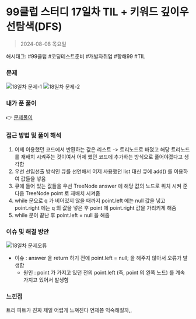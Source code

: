 # 99클럽 스터디 17일차 TIL + 키워드 깊이우선탐색(DFS)
> 2024-08-08 목요일

해시태그: #99클럽 #코딩테스트준비 #개발자취업 #항해99 #TIL

### 문제
![18일차 문제-1](https://github.com/user-attachments/assets/5a4e7580-dac6-4af8-85f5-1acfd259dc67)
![18일차 문제-2](https://github.com/user-attachments/assets/ca429b11-b946-4d05-bc5f-39c6dadc182e)

### 내가 푼 풀이
👉 [문제풀이](https://github.com/subbangE/codingTest-study/blob/master/src/day_18/dfs2.java)

### 접근 방법 및 풀이 해석
1. 어제 이용했던 코드에서 반환하는 값은 리스트 -> 트리노드로 바꼈고 해당 트리노드를 재배치 시켜주는 것이여서 어제 했던 코드에 추가하는 방식으로 풀어야겠다고 생각함
2. 우선 선입선출 방식인 큐를 선언해서 어제 사용했던 list 대신 큐에 add() 를 이용하여 값들을 넣음
3. 큐에 들어 있는 값들을 우선 TreeNode answer 에 해당 값의 노드로 위치 시켜 준 다음 TreeNode point 로 재배치 시켜줌
4. while 문으로 q 가 비어있지 않을 때까지 point.left 에는 null 값을 넣고 point.right 에는 q 의 값을 넣은 후 point 에 point.right 값을 가리키게 해줌
5. while 문이 끝난 후 point.left = null 을 해줌

### 이슈 및 해결 방안
![18일차 문제오류](https://github.com/user-attachments/assets/56f29849-692b-4f19-a68b-1ac6a334d85a)
+ 이슈 : answer 을 return 하기 전에 point.left = null; 을 해주지 않아서 오류가 발생함
  + 원인 : point 가 가지고 있던 전의 point.left (즉, point 의 왼쪽 노드) 를 계속 가지고 있어서 발생함

### 느낀점
트리 파트가 진짜 제일 어렵게 느껴진다 언제쯤 익숙해질까,,
